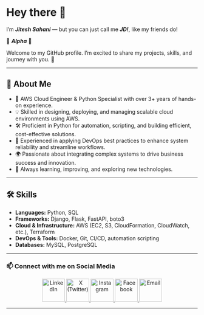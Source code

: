 # Hey there 👋

I’m **_Jitesh Sahani_** — but you can just call me **_JD!_**, like my friends do!

🐺 **_Alpha_** 🐺

Welcome to my GitHub profile.
I’m excited to share my projects, skills, and journey with you. 🚀

---

## 💫 About Me

- 🚀 AWS Cloud Engineer & Python Specialist with over 3+ years of
  hands-on experience.
- 💡 Skilled in designing, deploying, and managing scalable cloud
  environments using AWS.
- 🛠️ Proficient in Python for automation, scripting, and building
  efficient, cost-effective solutions.
- 🔧 Experienced in applying DevOps best practices to enhance system
  reliability and streamline workflows.
- 🌍 Passionate about integrating complex systems to drive business
  success and innovation.
- 🌱 Always learning, improving, and exploring new technologies.

---

## 🛠️ Skills

- **Languages:** Python, SQL
- **Frameworks:** Django, Flask, FastAPI, boto3
- **Cloud & Infrastructure:** AWS (EC2, S3, CloudFormation, CloudWatch, etc.), Terraform
- **DevOps & Tools:** Docker, Git, CI/CD, automation scripting
- **Databases:** MySQL, PostgreSQL

---

### 📫 Connect with me on Social Media

<!-- markdownlint-disable MD033 MD013-->
<div align="center">

  <a href="https://linkedin.com/in/jd-35656" target="_blank" rel="noopener noreferrer" aria-label="LinkedIn">
    <img src="https://raw.githubusercontent.com/maurodesouza/profile-readme-generator/master/src/assets/icons/social/linkedin/default.svg" width="60" height="60" alt="LinkedIn" />
  </a>

  <a href="https://x.com/jd_35656" target="_blank" rel="noopener noreferrer" aria-label="X (Twitter)">
    <img src="https://raw.githubusercontent.com/maurodesouza/profile-readme-generator/master/src/assets/icons/social/twitter/default.svg" width="60" height="60" alt="X (Twitter)" />
  </a>

  <a href="https://instagram.com/jd.35656" target="_blank" rel="noopener noreferrer" aria-label="Instagram">
    <img src="https://raw.githubusercontent.com/maurodesouza/profile-readme-generator/master/src/assets/icons/social/instagram/default.svg" width="60" height="60" alt="Instagram" />
  </a>

  <a href="https://facebook.com/jd.35656" target="_blank" rel="noopener noreferrer" aria-label="Facebook">
    <img src="https://raw.githubusercontent.com/maurodesouza/profile-readme-generator/master/src/assets/icons/social/facebook/default.svg" width="60" height="60" alt="Facebook" />
  </a>

  <a href="mailto:jitesh.sahani@outlook.com" target="_blank" rel="noopener noreferrer" aria-label="Email">
    <img src="https://raw.githubusercontent.com/maurodesouza/profile-readme-generator/master/src/assets/icons/social/gmail/default.svg" width="60" height="60" alt="Email" />
  </a>

</div>
<!-- markdownlint-enable MD033 MD013-->

---
